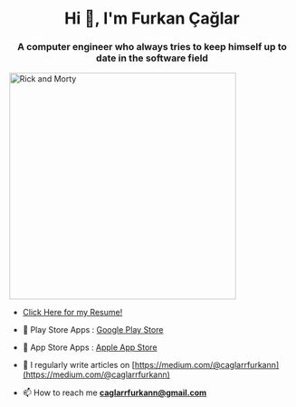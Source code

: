 <h1 align="center">Hi 👋, I'm Furkan Çağlar</h1>
<h3 align="center">A computer engineer who always tries to keep himself up to date in the software field</h3>
<img  alt="Rick and Morty" width="400" src="https://i.pinimg.com/originals/29/bd/26/29bd261d201e956588ee777d37d26800.gif">

- [Click Here for my Resume!](https://github.com/user-attachments/files/22393646/caglar-furkan-resume.16.pdf)


- 🌱 Play Store Apps : [Google Play Store](https://play.google.com/store/apps/developer?id=furkanages)
  
- 🌱 App Store Apps : [Apple App Store](https://apps.apple.com/us/developer/furkan-calar/id1807396889)

- 📝 I regularly write articles on [https://medium.com/@caglarrfurkann](https://medium.com/@caglarrfurkann)

- 📫 How to reach me **caglarrfurkann@gmail.com**



